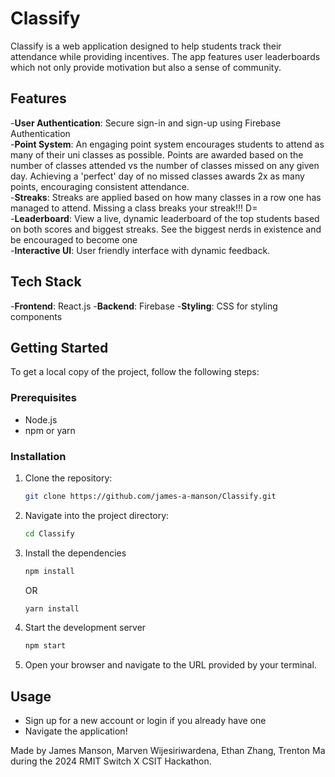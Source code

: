 # Classify

Classify is a web application designed to help students track their attendance while providing incentives. The app features user leaderboards which not only provide motivation but also a sense of community.

## Features

-**User Authentication**: Secure sign-in and sign-up using Firebase Authentication
<br>-**Point System**: An engaging point system encourages students to attend as many of their uni classes as possible. Points are awarded based on the number of classes attended vs the number of classes missed on any given day. Achieving a 'perfect' day of no missed classes awards 2x as many points, encouraging consistent attendance.
<br>-**Streaks**: Streaks are applied based on how many classes in a row one has managed to attend. Missing a class breaks your streak!!! D=
<br>-**Leaderboard**: View a live, dynamic leaderboard of the top students based on both scores and biggest streaks. See the biggest nerds in existence and be encouraged to become one 
<br>-**Interactive UI**: User friendly interface with dynamic feedback.

## Tech Stack

-**Frontend**: React.js
-**Backend**: Firebase
-**Styling**: CSS for styling components

## Getting Started

To get a local copy of the project, follow the following steps:

### Prerequisites

- Node.js
- npm or yarn

### Installation

1. Clone the repository:
   ```bash
   git clone https://github.com/james-a-manson/Classify.git
   ```
2. Navigate into the project directory:
   ```bash
   cd Classify
   ```
3. Install the dependencies
   ```bash
   npm install
   ```
   OR
   ```bash
   yarn install
   ```
4. Start the development server
   ```bash
   npm start
   ```
5. Open your browser and navigate to the URL provided by your terminal.

## Usage

- Sign up for a new account or login if you already have one
- Navigate the application!

Made by James Manson, Marven Wijesiriwardena, Ethan Zhang, Trenton Ma during the 2024 RMIT Switch X CSIT Hackathon.
